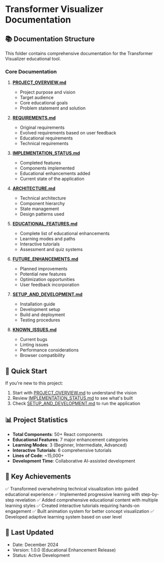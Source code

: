 # Transformer Visualizer Documentation

## 📚 Documentation Structure

This folder contains comprehensive documentation for the Transformer Visualizer educational tool.

### Core Documentation

1. **[PROJECT_OVERVIEW.md](./PROJECT_OVERVIEW.md)**
   - Project purpose and vision
   - Target audience
   - Core educational goals
   - Problem statement and solution

2. **[REQUIREMENTS.md](./REQUIREMENTS.md)**
   - Original requirements
   - Evolved requirements based on user feedback
   - Educational requirements
   - Technical requirements

3. **[IMPLEMENTATION_STATUS.md](./IMPLEMENTATION_STATUS.md)**
   - Completed features
   - Components implemented
   - Educational enhancements added
   - Current state of the application

4. **[ARCHITECTURE.md](./ARCHITECTURE.md)**
   - Technical architecture
   - Component hierarchy
   - State management
   - Design patterns used

5. **[EDUCATIONAL_FEATURES.md](./EDUCATIONAL_FEATURES.md)**
   - Complete list of educational enhancements
   - Learning modes and paths
   - Interactive tutorials
   - Assessment and quiz systems

6. **[FUTURE_ENHANCEMENTS.md](./FUTURE_ENHANCEMENTS.md)**
   - Planned improvements
   - Potential new features
   - Optimization opportunities
   - User feedback incorporation

7. **[SETUP_AND_DEVELOPMENT.md](./SETUP_AND_DEVELOPMENT.md)**
   - Installation guide
   - Development setup
   - Build and deployment
   - Testing procedures

8. **[KNOWN_ISSUES.md](./KNOWN_ISSUES.md)**
   - Current bugs
   - Linting issues
   - Performance considerations
   - Browser compatibility

## 🚀 Quick Start

If you're new to this project:
1. Start with [PROJECT_OVERVIEW.md](./PROJECT_OVERVIEW.md) to understand the vision
2. Review [IMPLEMENTATION_STATUS.md](./IMPLEMENTATION_STATUS.md) to see what's built
3. Check [SETUP_AND_DEVELOPMENT.md](./SETUP_AND_DEVELOPMENT.md) to run the application

## 📊 Project Statistics

- **Total Components**: 50+ React components
- **Educational Features**: 7 major enhancement categories
- **Learning Modes**: 3 (Beginner, Intermediate, Advanced)
- **Interactive Tutorials**: 6 comprehensive tutorials
- **Lines of Code**: ~15,000+
- **Development Time**: Collaborative AI-assisted development

## 🎯 Key Achievements

✅ Transformed overwhelming technical visualization into guided educational experience
✅ Implemented progressive learning with step-by-step revelation
✅ Added comprehensive educational content with multiple learning styles
✅ Created interactive tutorials requiring hands-on engagement
✅ Built animation system for better concept visualization
✅ Developed adaptive learning system based on user level

## 📝 Last Updated

- Date: December 2024
- Version: 1.0.0 (Educational Enhancement Release)
- Status: Active Development